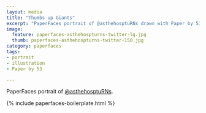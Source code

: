 ```yaml
---
layout: media
title: "Thumbs up Giants"
excerpt: "PaperFaces portrait of @asthehosptuRNs drawn with Paper by 53 on an iPad."
image: 
  feature: paperfaces-asthehospturns-twitter-lg.jpg
  thumb: paperfaces-asthehospturns-twitter-150.jpg
category: paperfaces
tags: 
- portrait
- illustration
- Paper by 53

---
```


PaperFaces portrait of [@asthehosptuRNs](http://twitter.com/asthehosptuRNs).

{% include paperfaces-boilerplate.html %}